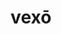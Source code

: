 ---
title: vexō
meaning: to annoy
ch: four
pos: verb
inf: vexāre
secondppstem: vex
infend: āre
conjugation: first
derivatives: vexatious, vexation
ss: yes
ss4: yes
---